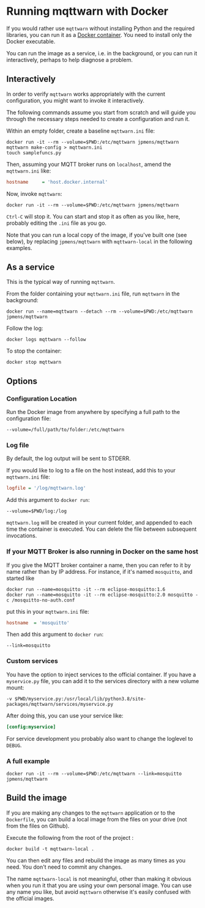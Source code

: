 # Running mqttwarn with Docker

If you would rather use `mqttwarn` without installing Python and the
required libraries, you can run it as a [Docker container](https://www.docker.com/).
You need to install only the Docker executable.

You can run the image as a service, i.e. in the background, or you can 
run it interactively, perhaps to help diagnose a problem.

## Interactively

In order to verify `mqttwarn` works appropriately with the current
configuration, you might want to invoke it interactively.

The following commands assume you start from scratch and will guide you through
the necessary steps needed to create a configuration and run it.

Within an empty folder, create a baseline `mqttwarn.ini` file:
```shell
docker run -it --rm --volume=$PWD:/etc/mqttwarn jpmens/mqttwarn mqttwarn make-config > mqttwarn.ini
touch samplefuncs.py
```

Then, assuming your MQTT broker runs on `localhost`, amend the `mqttwarn.ini` like:
```ini
hostname     = 'host.docker.internal'
```

Now, invoke `mqttwarn`:
```shell
docker run -it --rm --volume=$PWD:/etc/mqttwarn jpmens/mqttwarn
```

`Ctrl-C` will stop it. You can start and stop it as often as you like, here,
probably editing the `.ini` file as you go.

Note that you can run a local copy of the image, if you've built one (see below),
by replacing `jpmens/mqttwarn` with `mqttwarn-local` in the following examples.


## As a service

This is the typical way of running `mqttwarn`.

From the folder containing your `mqttwarn.ini` file, run `mqttwarn` in the
background:
```shell
docker run --name=mqttwarn --detach --rm --volume=$PWD:/etc/mqttwarn jpmens/mqttwarn
```

Follow the log:
```shell
docker logs mqttwarn --follow
```

To stop the container:
```shell
docker stop mqttwarn
```


## Options

### Configuration Location

Run the Docker image from anywhere by specifying a full path to the
configuration file:
```shell
--volume=/full/path/to/folder:/etc/mqttwarn
```

### Log file

By default, the log output will be sent to STDERR.

If you would like to log to a file on the host instead, add this to your
`mqttwarn.ini` file:
```ini
logfile = '/log/mqttwarn.log'
```
Add this argument to `docker run`:
```shell
--volume=$PWD/log:/log
```

`mqttwarn.log` will be created in your current folder, and appended to each
time the container is executed. You can delete the file between subsequent
invocations.


### If your MQTT Broker is also running in Docker on the same host

If you give the MQTT broker container a name, then you can refer to it by name rather than by
IP address. For instance, if it's named `mosquitto`, and started like
```shell
docker run --name=mosquitto -it --rm eclipse-mosquitto:1.6
docker run --name=mosquitto -it --rm eclipse-mosquitto:2.0 mosquitto -c /mosquitto-no-auth.conf
```
put this in your `mqttwarn.ini` file:
```ini
hostname  = 'mosquitto'
```
Then add this argument to `docker run`:
```shell
--link=mosquitto
```

### Custom services
You have the option to inject services to the official container.
If you have a `myservice.py` file, you can add it to the services directory with a new volume mount:
```
-v $PWD/myservice.py:/usr/local/lib/python3.8/site-packages/mqttwarn/services/myservice.py
```
After doing this, you can use your service like:
```ini
[config:myservice]
```
For service development you probably also want to change the loglevel to `DEBUG`. 


### A full example

```shell
docker run -it --rm --volume=$PWD:/etc/mqttwarn --link=mosquitto jpmens/mqttwarn
```


## Build the image

If you are making any changes to the `mqttwarn` application or to the
`Dockerfile`, you can build a local image from the files on your drive (not
from the files on Github).

Execute the following from the root of the project :
```
docker build -t mqttwarn-local .
```

You can then edit any files and rebuild the image as many times as you need. 
You don't need to commit any changes.

The name `mqttwarn-local` is not meaningful, other than making it obvious when
you run it that you are using your own personal image. You can use any name you
like, but avoid `mqttwarn` otherwise it's easily confused with the official
images.
